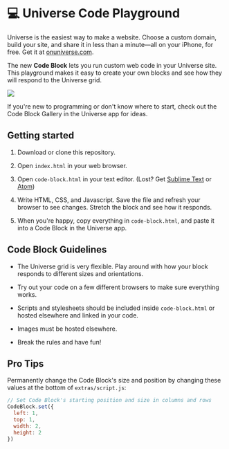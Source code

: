 # 💻 Universe Code Playground

Universe is the easiest way to make a website. Choose a custom domain, build your site, and share it in less than a minute—all on your iPhone, for free. Get it at [onuniverse.com](onuniverse.com).

The new **Code Block** lets you run custom web code in your Universe site. This playground makes it easy to create your own blocks and see how they will respond to the Universe grid.

![](https://i.imgur.com/zkZHsDJ.png)

If you're new to programming or don't know where to start, check out the Code Block Gallery in the Universe app for ideas.

## Getting started
1. Download or clone this repository.

2. Open `index.html` in your web browser.

3. Open `code-block.html` in your text editor. (Lost? Get [Sublime Text](https://www.sublimetext.com/) or [Atom](https://atom.io/))

4. Write HTML, CSS, and Javascript. Save the file and refresh your browser to see changes. Stretch the block and see how it responds.

5. When you're happy, copy everything in `code-block.html`, and paste it into a Code Block in the Universe app.

## Code Block Guidelines
* The Universe grid is very flexible. Play around with how your block responds to different sizes and orientations.

* Try out your code on a few different browsers to make sure everything works.

* Scripts and stylesheets should be included inside `code-block.html` or hosted elsewhere and linked in your code.

* Images must be hosted elsewhere.

* Break the rules and have fun!

## Pro Tips
Permanently change the Code Block's size and position by changing these values at the bottom of `extras/script.js`:

```javascript
// Set Code Block's starting position and size in columns and rows
CodeBlock.set({
  left: 1,
  top: 1,
  width: 2,
  height: 2
})
```
